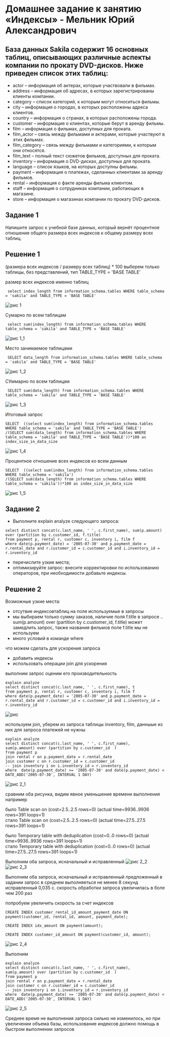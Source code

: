 # Домашнее задание к занятию «Индексы» - Мельник Юрий Александрович

## База данных Sakila содержит 16 основных таблиц, описывающих различные аспекты компании по прокату DVD-дисков. Ниже приведен список этих таблиц:

   - actor – информация об актерах, которые участвовали в фильмах.
   - address – информация об адресах, в которых зарегистрированы клиенты компании.
   - category – список категорий, к которым могут относиться фильмы.
   - city – информация о городах, в которых расположены адреса клиентов.
   - country – информация о странах, в которых расположены города.
   - customer – информация о клиентах, которые берут в аренду фильмы.
   - film – информация о фильмах, доступных для проката.
   - film_actor – связь между фильмами и актерами, которые участвуют в этих фильмах.
   - film_category – связь между фильмами и категориями, к которым они относятся.
   - film_text – полный текст сюжетов фильмов, доступных для проката.
   - inventory – информация о DVD-дисках, доступных для проката.
   - language – список языков, на которых доступны фильмы.
   - payment – информация о платежах, сделанных клиентами за аренду фильмов.
   - rental – информация о факте аренды фильма клиентом.
   - staff – информация о сотрудниках компании, работающих в магазине.
   - store – информация о магазинах компании по прокату DVD-дисков.
## Задание 1
Напишите запрос к учебной базе данных, который вернёт процентное отношение общего размера всех индексов к общему размеру всех таблиц.


## Решение 1 
(размера всех индексов /  размеру всех таблиц) * 100 
выберем только таблицы, без представлений, тип TABLE_TYPE = 'BASE TABLE'
 
размер всех индексов именно таблиц 
```
 select index_length from information_schema.tables WHERE table_schema = 'sakila' and TABLE_TYPE = 'BASE TABLE'
```
![рис 1](https://github.com/ysatii/DB-HW4/blob/main/img/image1.jpg)

Сумарно по всем таблицам 
```
 select sum(index_length) from information_schema.tables WHERE table_schema = 'sakila' and TABLE_TYPE = 'BASE TABLE'
```
![рис 1_1](https://github.com/ysatii/DB-HW4/blob/main/img/image1_1.jpg)

Место занимаемое таблицами
```
 SELECT data_length from information_schema.tables WHERE table_schema = 'sakila' and TABLE_TYPE = 'BASE TABLE'
```
![рис 1_2](https://github.com/ysatii/DB-HW5/blob/main/img/image1_2.jpg)

СУммарно по всем таблицам
```
 SELECT sum(data_length) from information_schema.tables WHERE table_schema = 'sakila' and TABLE_TYPE = 'BASE TABLE'
```
![рис 1_3](https://github.com/ysatii/DB-HW5/blob/main/img/image1_3.jpg)

Итоговый запрос
```
SELECT  ((select sum(index_length) from information_schema.tables WHERE table_schema = 'sakila' and TABLE_TYPE = 'BASE TABLE')
/(SELECT sum(data_length) from information_schema.tables WHERE table_schema = 'sakila' and TABLE_TYPE = 'BASE TABLE'))*100 as index_size_in_data_size  
 ```
![рис 1_4](https://github.com/ysatii/DB-HW5/blob/main/img/image1_4.jpg)

Процентное отношение всех индексов ко всем данным

```
SELECT  ((select sum(index_length) from information_schema.tables WHERE table_schema = 'sakila')
/(SELECT sum(data_length) from information_schema.tables WHERE table_schema = 'sakila'))*100 as index_size_in_data_size  
```
![рис 1_5](https://github.com/ysatii/DB-HW5/blob/main/img/image1_5.jpg)


## Задание 2
- Выполните explain analyze следующего запроса:
```
select distinct concat(c.last_name, ' ', c.first_name), sum(p.amount) over (partition by c.customer_id, f.title)
from payment p, rental r, customer c, inventory i, film f
where date(p.payment_date) = '2005-07-30' and p.payment_date = r.rental_date and r.customer_id = c.customer_id and i.inventory_id = r.inventory_id
```
- перечислите узкие места;
- оптимизируйте запрос: внесите корректировки по использованию операторов, при необходимости добавьте индексы.

## Решение 2
Возможные узкие места:
- отсутвие индексовтаблиц на поля используемые в запросы
- мы выбираем только сумму заказов, наличие поля f.title в запросе .. sum(p.amount) over (partition by c.customer_id, f.title) может замедлить запрос, также названия фильмов поле f.title мы не используем
- много условий в команде where

что можем сделать для ускорения запроса
- добавить индексы
- использовать операции join для ускорения

выполним запрос оценим его производительность
```
explain analyze
select distinct concat(c.last_name, ' ', c.first_name), t
from payment p, rental r, customer c, inventory i, film f
where date(p.payment_date) = '2005-07-30' and p.payment_date = r.rental_date and r.customer_id = c.customer_id and i.inventory_id = r.inventory_id
```
![рис ](https://github.com/ysatii/DB-HW5/blob/main/img/image2.jpg)

используем join, уберем из запроса таблицы  inventory, film, данныые из них для запроса платежей не нужны



```
explain analyze
select distinct concat(c.last_name, ' ', c.first_name),   sum(p.amount) over (partition by c.customer_id  )
from payment p
join rental r on p.payment_date = r.rental_date
join customer c on r.customer_id = c.customer_id
-- join inventory i on i.inventory_id = r.inventory_id
where  date(p.payment_date) >= '2005-07-30' and date(p.payment_date) < DATE_ADD('2005-07-30', INTERVAL 1 DAY)
```

![рис 2_1](https://github.com/ysatii/DB-HW5/blob/main/img/image2_1.jpg)

сравним оба рисунка, видим явное уменьшение времени выполнения  
например 

было Table scan on <temporary>  (cost=2.5..2.5 rows=0) (actual time=9936..9936 rows=391 loops=1)  
стало Table scan on <temporary>  (cost=2.5..2.5 rows=0) (actual time=27.5..27.5 rows=391 loops=1)  

было Temporary table with deduplication  (cost=0..0 rows=0) (actual time=9936..9936 rows=391 loops=1)  
стало Temporary table with deduplication  (cost=0..0 rows=0) (actual time=27.5..27.5 rows=391 loops=1)  

Выполним оба запроса, исначальный и исправленный
![рис 2_2](https://github.com/ysatii/DB-HW5/blob/main/img/image2_2.jpg)
![рис 2_3](https://github.com/ysatii/DB-HW5/blob/main/img/image2_3.jpg)

Выполним оба запроса, исначальный и исправленный
предложенный в задании запрос в среднем выполняеться не менее 8 секунд
исправленный 0,035 с. скорость обработки запроса увеличилась в боле чем 200 раз

попробуем увеличить скорость за счет индексов 
```
CREATE INDEX customer_rental_id_amount_payment_date ON payment(customer_id, rental_id, amount, payment_date);

CREATE INDEX idx_amount ON payment(amount);

CREATE INDEX customer_id_amount ON payment(customer_id, amount);
```
![рис 2_4](https://github.com/ysatii/DB-HW5/blob/main/img/image2_4.jpg)

Выполним 
```
explain analyze
select distinct concat(c.last_name, ' ', c.first_name),   sum(p.amount) over (partition by c.customer_id  )
from payment p
join rental r on p.payment_date = r.rental_date
join customer c on r.customer_id = c.customer_id
-- join inventory i on i.inventory_id = r.inventory_id
where  date(p.payment_date) >= '2005-07-30' and date(p.payment_date) < DATE_ADD('2005-07-30', INTERVAL 1 DAY)
```
![рис 2_5](https://github.com/ysatii/DB-HW5/blob/main/img/image2_5.jpg)

Среднее время не выполнения запроса сильно не изменилось, но при увеличении объема базы, использование индексов должно помощь
в быстром выполнении запросов